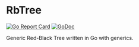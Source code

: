 RbTree
======
[![Go Report Card](https://goreportcard.com/badge/github.com/sakeven/rbtree)](https://goreportcard.com/report/github.com/sakeven/rbtree)
[![GoDoc](https://img.shields.io/badge/GoDoc-API%20Documentation-blue.svg?style=flat)](http://godoc.org/github.com/sakeven/RbTree)

Generic Red-Black Tree written in Go with generics.
